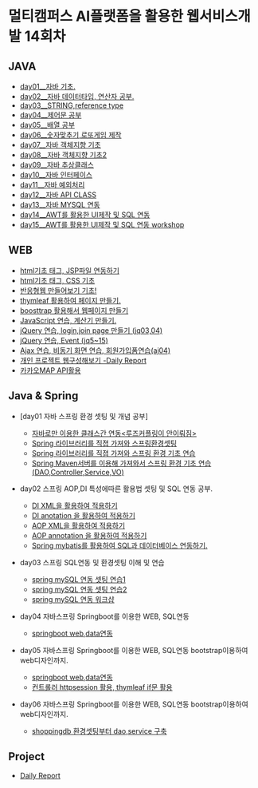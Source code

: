 # 멀티캠퍼스 AI플랫폼을 활용한 웹서비스개발 14회차

## JAVA

- [day01\_\_자바 기초.](java/day01/)
- [day02\_\_자바 데이터타입, 연산자 공부.](java/day02/)
- [day03\_\_STRING,reference type](java/day03/)
- [day04\_\_제어문 공부](java/day04/)
- [day05\_\_배열 공부](java/day05/)
- [day06\_\_숫자맞추기,로또게임 제작](java/day06/)
- [day07\_\_자바 객체지향 기초](java/day07/)
- [day08\_\_자바 객체지향 기초2](java/day08/)
- [day09\_\_자바 추상클래스](java/day09/)
- [day10\_\_자바 인터페이스](java/day10/)
- [day11\_\_자바 예외처리](java/day11/)
- [day12\_\_자바 API CLASS](java/day12/)
- [day13\_\_자바 MYSQL 연동](java/day13/)
- [day14\_\_AWT를 활용한 UI제작 및 SQL 연동 ](java/day14/)
- [day15\_\_AWT를 활용한 UI제작 및 SQL 연동 workshop](java/day15/)







## WEB

- [html기초 태그, JSP파일 연동하기](web/day02/)
- [html기초 태그, CSS 기초](web/day03/)
- [반응형웹 만들어보기 기초!](web/day04/)
- [thymleaf 활용하여 페이지 만들기.](web/day045/)
- [boosttrap 활용해서 웹페이지 만들기](web/day047/)
- [JavaScript 연습, 계산기 만들기.](web/day05/)
- [jQuery 연습, login,join page 만들기 (jq03,04)](web/day05/)
- [jQuery 연습, Event (jq5~15)](web/day05/)
- [Ajax 연습, 비동기 화면 연습, 회원가입폼연습(aj04)](web/day05/)
- [개인 프로젝트 웹구성해보기 -Daily Report](web/day06/)
- [카카오MAP API활용](web/day05/)



## Java & Spring

- [day01 자바 스프링 환경 셋팅 및 개념 공부]
  - [자바로만 이용한 클래스간 연동<루즈커플링이 안이뤄짐>](spring/day01/)
  - [Spring 라이브러리를 직졉 가져와 스프링환경셋팅](spring/day011/)
  - [Spring 라이브러리를 직졉 가져와 스프링 환경 기초 연습](spring/day012/)
  - [Spring Maven서버를 이용해 가져와서 스프링 환경 기초 연습(DAO,Controller,Service,VO)](spring/day013/)
- day02 스프링 AOP,DI 특성에따른 활용법 셋팅 및 SQL 연동 공부.
  - [DI XML을 활용하여 적용하기](spring/day02/)
  - [DI anotation 을 활용하여 적용하기](spring/day021/)
  - [AOP XML을 활용하여 적용하기](spring/day022/)
  - [AOP annotation 을 활용하여 적용하기](spring/day023/)
  - [Spring mybatis를 활용하여 SQL과 데이터베이스 연동하기.](spring/day024/)
- day03 스프링 SQL연동 및 환경셋팅 이해 및 연습
  - [spring mySQL 연동 셋팅 연습1](spring/day031/)
  - [spring mySQL 연동 셋팅 연습2](spring/day032/)
  - [spring mySQL 연동 워크샵](spring/day033/)
- day04 자바스프링 Springboot를 이용한 WEB, SQL연동
  - [springboot web,data연동](spring/day041/)


- day05 자바스프링 Springboot를 이용한 WEB, SQL연동 bootstrap이용하여 web디자인까지.
  - [springboot web,data연동](spring/day051/)
  - [컨트롤러 httpsession 활용, thymleaf if문 활용](spring/day051/)
- day06 자바스프링 Springboot를 이용한 WEB, SQL연동 bootstrap이용하여 web디자인까지.

  - [shoppingdb 환경셋팅부터 dao,service 구축](spring/shop/)


## Project

- [Daily Report](web/day06/)
